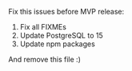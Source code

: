 Fix this issues before MVP release:

1. Fix all FIXMEs
2. Update PostgreSQL to 15
3. Update npm packages

And remove this file :)

